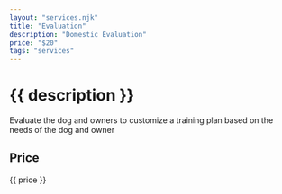 ```yaml
---
layout: "services.njk"
title: "Evaluation"
description: "Domestic Evaluation"
price: "$20"
tags: "services"
---
```


# {{ description }}

Evaluate the dog and owners to customize a training plan based on the needs of the dog and owner

## Price

{{ price }}
